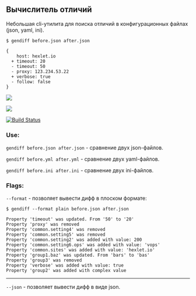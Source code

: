## Вычислитель отличий
Небольшая cli-утилита для поиска отличий в конфигурационных файлах (json, yaml, ini).
```
$ gendiff before.json after.json

{
    host: hexlet.io
  + timeout: 20
  - timeout: 50
  - proxy: 123.234.53.22
  + verbose: true
  - follow: false
}
```

<a href="https://codeclimate.com/github/exces-s/project-lvl2-s185/maintainability"><img src="https://api.codeclimate.com/v1/badges/bbc235992b454e4ef4bd/maintainability" /></a>

<a href="https://codeclimate.com/github/exces-s/project-lvl2-s185/test_coverage"><img src="https://api.codeclimate.com/v1/badges/bbc235992b454e4ef4bd/test_coverage" /></a>

[![Build Status](https://travis-ci.org/exces-s/project-lvl2-s185.svg?branch=master)](https://travis-ci.org/exces-s/project-lvl2-s185)

### Use: 
`gendiff before.json after.json` - сравнение двух json-файлов.

`gendiff before.yml after.yml` - сравнение двух yaml-файлов.

`gendiff before.ini after.ini` - сравнение двух ini-файлов.

### Flags:
`--format` - позволяет вывести дифф в плоском формате:
```
$ gendiff --format plain before.json after.json

Property 'timeout' was updated. From '50' to '20'
Property 'proxy' was removed
Property 'common.setting4' was removed
Property 'common.setting5' was removed
Property 'common.setting2' was added with value: 200
Property 'common.setting6.ops' was added with value: 'vops'
Property 'common.sites' was added with value: 'hexlet.io'
Property 'group1.baz' was updated. From 'bars' to 'bas'
Property 'group3' was removed
Property 'verbose' was added with value: true
Property 'group2' was added with complex value
```
---
`--json` - позволяет вывести дифф в виде json.
